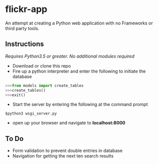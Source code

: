 # flickr-app
An attempt at creating a Python web application with no Frameworks or third party tools.

## Instructions
*Requires Python3.5 or greater. No additional modules required*
* Download or clone this repo
* Fire up a python interpreter and enter the following to initiate the database
```Python
>>>from models import create_tables
>>>create_tables()
>>>exit()
```
* Start the server by entering the following at the command prompt
```
$python3 wsgi_server.py
```
* open up your browser and navigate to **localhost:8000**

## To Do
* Form validation to prevent double entries in database
* Navigation for getting the next ten search results

